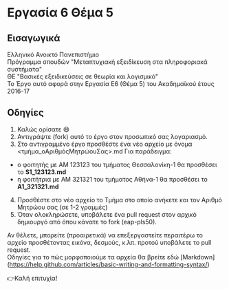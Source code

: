 # Eργασία 6 Θέμα 5
## Εισαγωγικά
Ελληνικό Ανοικτό Πανεπιστήμιο  
Πρόγραμμα σπουδών "Μεταπτυχιακή εξειδίκευση στα πληροφοριακά συστήματα"  
ΘΕ "Βασικές εξειδικεύσεις σε θεωρία και λογισμικό"  
Το Έργο αυτό αφορά στην Εργασία Ε6 (Θέμα 5) του Ακαδημαϊκού έτους 2016-17
## Οδηγίες
1. Καλώς ορίσατε :smile:
2. Αντιγράψτε (fork) αυτό το έργο στον προσωπικό σας λογαριασμό.  
3. Στο αντιγραμμένο έργο προσθέστε ένα νέο αρχείο με όνομα <τμήμα_oΑριθμόςΜητρώουΣας>.md Για παράδειγμα: 
  * ο φοιτητής με ΑΜ 123123 του τμήματος Θεσσαλονίκη-1 θα προσθέσει το **S1_123123.md**  
  * η φοιτήτρια με ΑΜ 321321 του τμήματος Αθήνα-1 θα προσθέσει το **A1_321321.md**  
4. Προσθέστε στο νέο αρχείο το Tμήμα στο οποίο ανήκετε και τον Aριθμό Mητρώου σας (σε 1-2 γραμμές)
5. Όταν ολοκληρώσετε, υποβάλετε ένα pull request στον αρχικό δημιουργό από όπου κάνατε το fork (eap-pls50).  

Αν θέλετε, μπορείτε (προαιρετικά) να επεξεργαστείτε περαιτέρω το αρχείο προσθέτοντας εικόνα, δεσμούς, κ.λπ. προτού υποβάλετε το pull request.    
Οδηγίες για το πώς μορφοποιούμε τα αρχεία θα βρείτε εδώ [Markdown] (https://help.github.com/articles/basic-writing-and-formatting-syntax/) 

:point_right:Καλή επιτυχία!  
